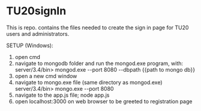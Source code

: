 # TU20signIn
This is repo. contains the files needed to create the sign in page for TU20 users and administrators.

SETUP (Windows):
1. open cmd
2. navigate to mongodb folder and run the mongod.exe program, with:
      server/3.4/bin> mongod.exe --port 8080 --dbpath {{path to mongo db}}
3. open a new cmd window
4. navigate to mongo.exe file (same directory as mongod.exe)
      server/3.4/bin> mongo.exe --port 8080
5. navigate to the app.js file;
      node app.js
6. open localhost:3000 on web browser to be greeted to registration page
